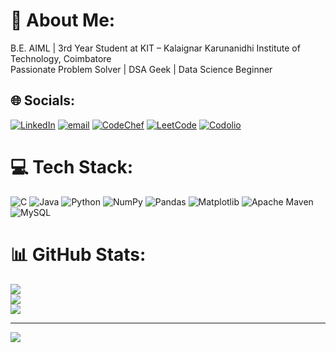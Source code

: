 # 💫 About Me:
B.E. AIML | 3rd Year Student at KIT – Kalaignar Karunanidhi Institute of Technology, Coimbatore  <br>Passionate Problem Solver | DSA Geek | Data Science Beginner<br>


## 🌐 Socials:
[![LinkedIn](https://img.shields.io/badge/LinkedIn-%230077B5.svg?logo=linkedin&logoColor=white)](https://linkedin.com/in/Dhanyathaa) 
[![email](https://img.shields.io/badge/Email-D14836?logo=gmail&logoColor=white)](mailto:kit27.am14@gmail.com) 
[![CodeChef](https://img.shields.io/badge/CodeChef-%235B4638.svg?logo=CodeChef&logoColor=white)](https://www.codechef.com/users/kit27.am14) 
[![LeetCode](https://img.shields.io/badge/LeetCode-%23FFA116.svg?logo=LeetCode&logoColor=white)](https://leetcode.com/dhanyathaa) 
[![Codolio](https://img.shields.io/badge/Codolio-%23000000.svg?logo=codeforces&logoColor=white)](https://www.codolio.com/dhanyathaa)


# 💻 Tech Stack:
![C](https://img.shields.io/badge/c-%2300599C.svg?style=for-the-badge&logo=c&logoColor=white) ![Java](https://img.shields.io/badge/java-%23ED8B00.svg?style=for-the-badge&logo=openjdk&logoColor=white) ![Python](https://img.shields.io/badge/python-3670A0?style=for-the-badge&logo=python&logoColor=ffdd54) ![NumPy](https://img.shields.io/badge/numpy-%23013243.svg?style=for-the-badge&logo=numpy&logoColor=white) ![Pandas](https://img.shields.io/badge/pandas-%23150458.svg?style=for-the-badge&logo=pandas&logoColor=white) ![Matplotlib](https://img.shields.io/badge/Matplotlib-%23ffffff.svg?style=for-the-badge&logo=Matplotlib&logoColor=black) ![Apache Maven](https://img.shields.io/badge/Apache%20Maven-C71A36?style=for-the-badge&logo=Apache%20Maven&logoColor=white) ![MySQL](https://img.shields.io/badge/mysql-4479A1.svg?style=for-the-badge&logo=mysql&logoColor=white)
# 📊 GitHub Stats:
![](https://github-readme-stats.vercel.app/api?username=DhanyathaaMohan&theme=midnight-purple&hide_border=false&include_all_commits=true&count_private=true)<br/>
![](https://nirzak-streak-stats.vercel.app/?user=DhanyathaaMohan&theme=midnight-purple&hide_border=false)<br/>
![](https://github-readme-stats.vercel.app/api/top-langs/?username=DhanyathaaMohan&theme=midnight-purple&hide_border=false&include_all_commits=true&count_private=true&layout=compact)

---
[![](https://visitcount.itsvg.in/api?id=DhanyathaaMohan&icon=0&color=0)](https://visitcount.itsvg.in)

<!-- Proudly created with GPRM ( https://gprm.itsvg.in ) -->
